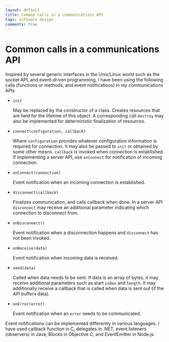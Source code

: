 ```yaml
---
layout: default
title: Common calls in a communications API
tags: software design
comments: true
---
```

# Common calls in a communications API

Inspired by several generic interfaces in the Unix/Linux world such as the socket API, and event-driven programming, I have been using the following calls (functions or methods, and event notifications) in my communications APIs

* `init`

    May be replaced by the constructor of a class. Creates resources that are held for the lifetime of this object. A corresponding call `destroy` may also be implemented for deterministic finalization of resources.

* `connect(configuration, callback)`

    Where `configuration` provides whatever configuration information is required for connection. It may also be passed to `init` or obtained by some other means. `callback` is invoked when connection is established. If implementing a server API, use `onConnect` for notification of incoming connection.

* `onConnect(connection)`

    Event notification when an incoming connection is established.

* `disconnect(callback)`

    Finalizes communication, and calls callback when done. In a server API `disconnect` may receive an additional parameter indicating which connection to disconnect from.

* `onDisconnect()`

    Event notification when a disconnection happens and `disconnect` has not been invoked.

* `onReceive(data)`

    Event notification when incoming data is received.

* `send(data)`

    Called when data needs to be sent. If data is an array of bytes, it may receive additional parameters such as start `index` and `length`. It may additionally receive a callback that is called when data is sent out (if the API buffers data).

* `onError(error)`

    Event notification when an `error` needs to be communicated.

Event notifications can be implemented differently in various languages. I have used callback function in C, delegates in .NET, event listeners (observers) in Java, Blocks in Objective C, and EventEmitter in Node.js.

